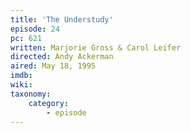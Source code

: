 ```yaml
---
title: 'The Understudy'
episode: 24
pc: 621
written: Marjorie Gross & Carol Leifer
directed: Andy Ackerman
aired: May 18, 1995
imdb:
wiki:
taxonomy:
    category:
        - episode
---
```

